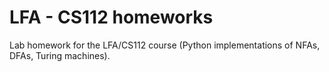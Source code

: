 # LFA - CS112 homeworks

Lab homework for the LFA/CS112 course (Python implementations of NFAs, DFAs, Turing machines).
